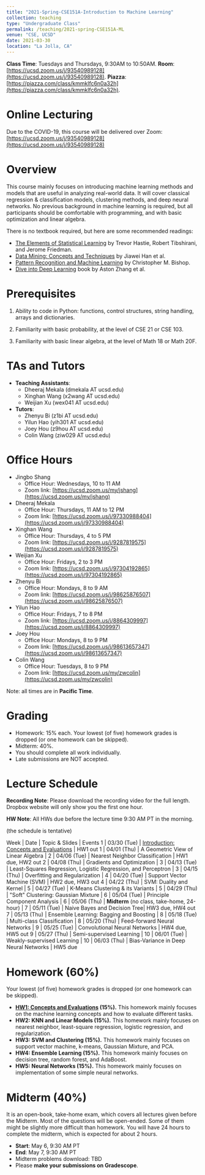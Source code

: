 ```yaml
---
title: "2021-Spring-CSE151A-Introduction to Machine Learning"
collection: teaching
type: "Undergraduate Class"
permalink: /teaching/2021-spring-CSE151A-ML
venue: "CSE, UCSD"
date: 2021-03-30
location: "La Jolla, CA"
---
```


**Class Time**: Tuesdays and Thursdays, 9:30AM to 10:50AM.  **Room**: [https://ucsd.zoom.us/j/93540989128](https://ucsd.zoom.us/j/93540989128).  **Piazza**: [https://piazza.com/class/kmmklfc6n0a32h](https://piazza.com/class/kmmklfc6n0a32h).


Online Lecturing
======

Due to the COVID-19, this course will be delivered over Zoom: [https://ucsd.zoom.us/j/93540989128](https://ucsd.zoom.us/j/93540989128)

Overview
======

This course mainly focuses on introducing machine learning methods and models that are useful in analyzing real-world data. It will cover classical regression & classification models, clustering methods, and deep neural networks. No previous background in machine learning is required, but all participants should be comfortable with programming, and with basic optimization and linear algebra. 

There is no textbook required, but here are some recommended readings:
- [The Elements of Statistical Learning](https://web.stanford.edu/~hastie/ElemStatLearn/printings/ESLII_print12.pdf) by Trevor Hastie, ‎Robert Tibshirani, and Jerome Friedman.
- [Data Mining: Concepts and Techniques](https://books.google.com/books/about/Data_Mining_Concepts_and_Techniques.html?id=pQws07tdpjoC&source=kp_book_description) by Jiawei Han et al.
- [Pattern Recognition and Machine Learning](https://books.google.com/books/about/Pattern_Recognition_and_Machine_Learning.html?id=HL4HrgEACAAJ&source=kp_book_description) by Christopher M. Bishop.
- [Dive into Deep Learning](https://d2l.ai/) book by Aston Zhang et al.

Prerequisites
======

1. Ability to code in Python: functions, control structures, string handling, arrays and dictionaries.

2. Familiarity with basic probability, at the level of CSE 21 or CSE 103.

3. Familiarity with basic linear algebra, at the level of Math 18 or Math 20F.

TAs and Tutors
======

- **Teaching Assistants**:
    - Dheeraj Mekala (dmekala AT ucsd.edu)
    - Xinghan Wang (x2wang AT ucsd.edu)
    - Weijian Xu (wex041 AT ucsd.edu)
- **Tutors**: 
    - Zhenyu Bi (z1bi AT ucsd.edu)
    - Yilun Hao (yih301 AT ucsd.edu)
    - Joey Hou (z9hou AT ucsd.edu)
    - Colin Wang (ziw029 AT ucsd.edu)



Office Hours
======

- Jingbo Shang
    - Office Hour: Wednesdays, 10 to 11 AM
    - Zoom link: [https://ucsd.zoom.us/my/jshang](https://ucsd.zoom.us/my/jshang)
- Dheeraj Mekala
    - Office Hour: Thursdays, 11 AM to 12 PM
    - Zoom link: [https://ucsd.zoom.us/j/97330988404](https://ucsd.zoom.us/j/97330988404)
- Xinghan Wang
    - Office Hour: Thursdays, 4 to 5 PM
    - Zoom link: [https://ucsd.zoom.us/j/9287819575](https://ucsd.zoom.us/j/9287819575)
- Weijian Xu
    - Office Hour: Fridays, 2 to 3 PM
    - Zoom link: [https://ucsd.zoom.us/j/97304192865](https://ucsd.zoom.us/j/97304192865)
- Zhenyu Bi
    - Office Hour: Mondays, 8 to 9 AM 
    - Zoom link: [https://ucsd.zoom.us/j/98625876507](https://ucsd.zoom.us/j/98625876507)
- Yilun Hao
    - Office Hour: Fridays, 7 to 8 PM
    - Zoom link: [https://ucsd.zoom.us/j/8864309997](https://ucsd.zoom.us/j/8864309997)
- Joey Hou
    - Office Hour: Mondays, 8 to 9 PM
    - Zoom link: [https://ucsd.zoom.us/j/98613657347](https://ucsd.zoom.us/j/98613657347)
- Colin Wang
    - Office Hour: Tuesdays, 8 to 9 PM
    - Zoom link: [https://ucsd.zoom.us/my/zwcolin](https://ucsd.zoom.us/my/zwcolin)



Note: all times are in **Pacific Time**.

Grading
======

- Homework: 15% each. Your lowest (of five) homework grades is dropped (or one homework can be skipped).
- Midterm: 40%.
- You should complete all work individually.
- Late submissions are NOT accepted.

Lecture Schedule
======

**Recording Note**: Please download the recording video for the full length. Dropbox website will only show you the first one hour.

**HW Note**: All HWs due before the lecture time 9:30 AM PT in the morning. 

(the schedule is tentative)

Week | Date        | Topic & Slides                                                  | Events
1    | 03/30 (Tue) | [Introduction: Concepts and Evaluations](https://www.dropbox.com/sh/tg0kiyiix064340/AADtaFczmet06gi6xEIQoO3za?dl=0) | HW1 out
1    | 04/01 (Thu) | A Geometric View of Linear Algebra |
2    | 04/06 (Tue) | Nearest Neighbor Classification | HW1 due, HW2 out
2    | 04/08 (Thu) | Gradients and Optimization |
3    | 04/13 (Tue) | Least-Squares Regression, Logistic Regression, and Perceptron |
3    | 04/15 (Thu) | Overfitting and Regularization | 
4    | 04/20 (Tue) | Support Vector Machine (SVM) | HW2 due, HW3 out
4    | 04/22 (Thu) | SVM: Duality and Kernel |
5    | 04/27 (Tue) | K-Means Clustering & its Variants |
5    | 04/29 (Thu) | "Soft" Clustering: Gaussian Mixture |
6    | 05/04 (Tue) | Principle Component Analysis |
6    | 05/06 (Thu) | **Midterm** (no class, take-home, 24-hour) |
7    | 05/11 (Tue) | Naive Bayes and Decision Tree| HW3 due, HW4 out
7    | 05/13 (Thu) | Ensemble Learning: Bagging and Boosting |
8    | 05/18 (Tue) | Multi-class Classification |
8    | 05/20 (Thu) | Feed-forward Neural Networks |
9    | 05/25 (Tue) | Convolutional Neural Networks | HW4 due, HW5 out
9    | 05/27 (Thu) | Semi-supervised Learning | 
10   | 06/01 (Tue) | Weakly-supervised Learning |
10   | 06/03 (Thu) | Bias-Variance in Deep Neural Networks | HW5 due


Homework (60%)
======

Your lowest (of five) homework grades is dropped (or one homework can be skipped).

- **[HW1: Concepts and Evaluations](https://www.dropbox.com/s/f2zejjitnt22rmc/hw1-problems.zip?dl=1) (15%).** This homework mainly focuses on the machine learning concepts and how to evaluate different tasks.
- **HW2: KNN and Linear Models (15%).** This homework mainly focuses on nearest neighbor, least-square regression, logistic regression, and regularization.
- **HW3: SVM and Clustering (15%).** This homework mainly focuses on support vector machine, k-means, Gaussian Mixture, and PCA.
- **HW4: Ensemble Learning (15%).** This homework mainly focuses on decision tree, random forest, and AdaBoost.
- **HW5: Neural Networks (15%).** This homework mainly focuses on implementation of some simple neural networks.

Midterm (40%)
======

It is an open-book, take-home exam, which covers all lectures given before the Midterm. Most of the questions will be open-ended. Some of them might be slightly more difficult than homework. You will have 24 hours to complete the midterm, which is expected for about 2 hours.

- **Start**: May 6, 9:30 AM PT
- **End**: May 7, 9:30 AM PT
- Midterm problems download: TBD
- Please **make your submissions on Gradescope**.
